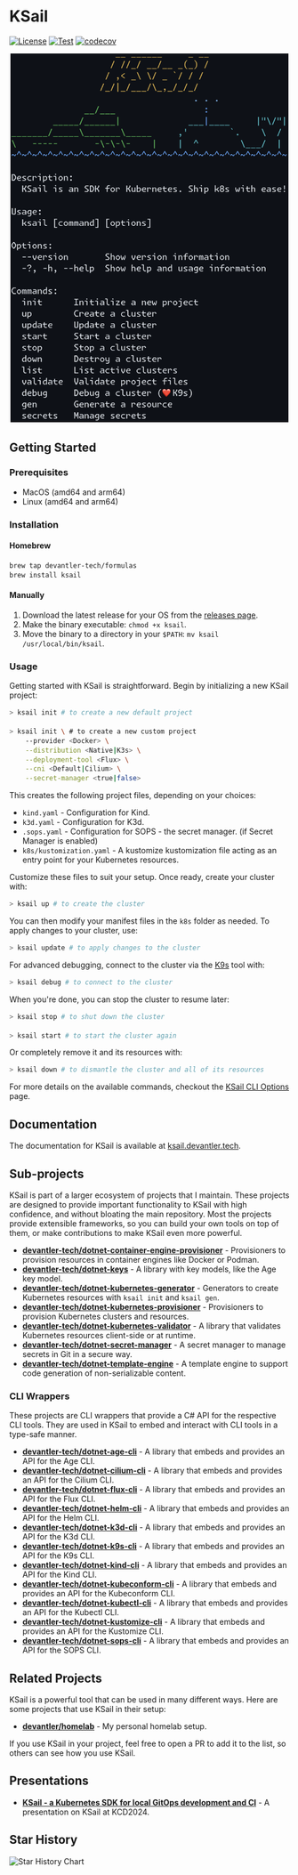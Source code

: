 # KSail

[![License](https://img.shields.io/badge/License-Apache_2.0-blue.svg)](https://opensource.org/licenses/Apache-2.0)
[![Test](https://github.com/devantler-tech/ksail/actions/workflows/test.yaml/badge.svg?branch=main)](https://github.com/devantler-tech/ksail/actions/workflows/test.yaml)
[![codecov](https://codecov.io/gh/devantler-tech/ksail/graph/badge.svg?token=DNEO90PfNR)](https://codecov.io/gh/devantler-tech/ksail)

<p align="center">
  <img src="docs/images/ksail-cli.png" alt="KSail CLI" style="width: 500px">
</p>

## Getting Started

### Prerequisites

- MacOS (amd64 and arm64)
- Linux (amd64 and arm64)

### Installation

#### Homebrew

```sh
brew tap devantler-tech/formulas
brew install ksail
```

#### Manually

1. Download the latest release for your OS from the [releases page](https://github.com/devantler-tech/ksail/releases).
2. Make the binary executable: `chmod +x ksail`.
3. Move the binary to a directory in your `$PATH`: `mv ksail /usr/local/bin/ksail`.

### Usage

Getting started with KSail is straightforward. Begin by initializing a new KSail project:

```sh
> ksail init # to create a new default project

> ksail init \ # to create a new custom project
    --provider <Docker> \
    --distribution <Native|K3s> \
    --deployment-tool <Flux> \
    --cni <Default|Cilium> \
    --secret-manager <true|false>
```

This creates the following project files, depending on your choices:

- `kind.yaml` - Configuration for Kind.
- `k3d.yaml` - Configuration for K3d.
- `.sops.yaml` - Configuration for SOPS - the secret manager. (if Secret Manager is enabled)
- `k8s/kustomization.yaml` - A kustomize kustomization file acting as an entry point for your Kubernetes resources.

Customize these files to suit your setup. Once ready, create your cluster with:

```sh
> ksail up # to create the cluster
```

You can then modify your manifest files in the `k8s` folder as needed. To apply changes to your cluster, use:

```sh
> ksail update # to apply changes to the cluster
```

For advanced debugging, connect to the cluster via the [K9s](https://k9scli.io) tool with:

```sh
> ksail debug # to connect to the cluster
```

When you're done, you can stop the cluster to resume later:

```sh
> ksail stop # to shut down the cluster

> ksail start # to start the cluster again
```

Or completely remove it and its resources with:

```sh
> ksail down # to dismantle the cluster and all of its resources
```

For more details on the available commands, checkout the [KSail CLI Options](https://ksail.devantler.tech/docs/configuration/cli-options.html) page.

## Documentation

The documentation for KSail is available at [ksail.devantler.tech](https://ksail.devantler.tech).

## Sub-projects

KSail is part of a larger ecosystem of projects that I maintain. These projects are designed to provide important functionality to KSail with high confidence, and without bloating the main repository. Most the projects provide extensible frameworks, so you can build your own tools on top of them, or make contributions to make KSail even more powerful.

- **[devantler-tech/dotnet-container-engine-provisioner](https://github.com/devantler-tech/dotnet-container-engine-provisioner)** - Provisioners to provision resources in container engines like Docker or Podman.
- **[devantler-tech/dotnet-keys](https://github.com/devantler-tech/dotnet-keys)** - A library with key models, like the Age key model.
- **[devantler-tech/dotnet-kubernetes-generator](https://github.com/devantler-tech/dotnet-kubernetes-generator)** - Generators to create Kubernetes resources with `ksail init` and `ksail gen`.
- **[devantler-tech/dotnet-kubernetes-provisioner](https://github.com/devantler-tech/dotnet-kubernetes-provisioner)** - Provisioners to provision Kubernetes clusters and resources.
- **[devantler-tech/dotnet-kubernetes-validator](https://github.com/devantler-tech/dotnet-kubernetes-validator)** - A library that validates Kubernetes resources client-side or at runtime.
- **[devantler-tech/dotnet-secret-manager](https://github.com/devantler-tech/dotnet-secret-manager)** - A secret manager to manage secrets in Git in a secure way.
- **[devantler-tech/dotnet-template-engine](https://github.com/devantler-tech/dotnet-template-engine)** - A template engine to support code generation of non-serializable content.

### CLI Wrappers

These projects are CLI wrappers that provide a C# API for the respective CLI tools. They are used in KSail to embed and interact with CLI tools in a type-safe manner.

- **[devantler-tech/dotnet-age-cli](https://github.com/devantler-tech/dotnet-age-cli)** - A library that embeds and provides an API for the Age CLI.
- **[devantler-tech/dotnet-cilium-cli](https://github.com/devantler-tech/dotnet-cilium-cli)** - A library that embeds and provides an API for the Cilium CLI.
- **[devantler-tech/dotnet-flux-cli](https://github.com/devantler-tech/dotnet-flux-cli)** - A library that embeds and provides an API for the Flux CLI.
- **[devantler-tech/dotnet-helm-cli](https://github.com/devantler-tech/dotnet-helm-cli)** - A library that embeds and provides an API for the Helm CLI.
- **[devantler-tech/dotnet-k3d-cli](https://github.com/devantler-tech/dotnet-k3d-cli)** - A library that embeds and provides an API for the K3d CLI.
- **[devantler-tech/dotnet-k9s-cli](https://github.com/devantler-tech/dotnet-k9s-cli)** - A library that embeds and provides an API for the K9s CLI.
- **[devantler-tech/dotnet-kind-cli](https://github.com/devantler-tech/dotnet-kind-cli)** - A library that embeds and provides an API for the Kind CLI.
- **[devantler-tech/dotnet-kubeconform-cli](https://github.com/devantler-tech/dotnet-kubeconform-cli)** - A library that embeds and provides an API for the Kubeconform CLI.
- **[devantler-tech/dotnet-kubectl-cli](https://github.com/devantler-tech/dotnet-kubectl-cli)** - A library that embeds and provides an API for the Kubectl CLI.
- **[devantler-tech/dotnet-kustomize-cli](https://github.com/devantler-tech/dotnet-kustomize-cli)** - A library that embeds and provides an API for the Kustomize CLI.
- **[devantler-tech/dotnet-sops-cli](https://github.com/devantler-tech/dotnet-sops-cli)** - A library that embeds and provides an API for the SOPS CLI.

## Related Projects

KSail is a powerful tool that can be used in many different ways. Here are some projects that use KSail in their setup:

- **[devantler/homelab](https://github.com/devantler/homelab)** - My personal homelab setup.

If you use KSail in your project, feel free to open a PR to add it to the list, so others can see how you use KSail.

## Presentations

- **[KSail - a Kubernetes SDK for local GitOps development and CI](https://youtu.be/Q-Hfn_-B7p8?si=2Uec_kld--fNw3gm)** - A presentation on KSail at KCD2024.

## Star History

<picture>
  <source media="(prefers-color-scheme: dark)" srcset="https://api.star-history.com/svg?repos=devantler-tech/ksail&type=Date&theme=dark"/>
  <source media="(prefers-color-scheme: light)" srcset="https://api.star-history.com/svg?repos=devantler-tech/ksail&type=Date"/>
  <img alt="Star History Chart" src="https://api.star-history.com/svg?repos=devantler-tech/ksail&type=Date"/>
</picture>
